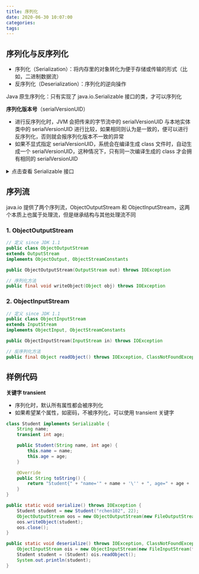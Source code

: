 ```yaml
---
title: 序列化
date: 2020-06-30 10:07:00
categories: 
tags:
---
```

## 序列化与反序列化
- 序列化（Serialization）：将内存里的对象转化为便于存储或传输的形式（比如，二进制数据流）
- 反序列化（Deserialization）：序列化的逆向操作

Java 原生序列化：只有实现了 java.io.Serializable 接口的类，才可以序列化

**序列化版本号**（serialVersionUID）
- 进行反序列化时，JVM 会把传来的字节流中的 serialVersionUID 与本地实体类中的 serialVersionUID 进行比较，如果相同则认为是一致的，便可以进行反序列化，否则就会报序列化版本不一致的异常
- 如果不显式指定 serialVersionUID，系统会在编译生成 class 文件时，自动生成一个 serialVersionUID，这种情况下，只有同一次编译生成的 class 才会拥有相同的 serialVersionUID

<details>
<summary>点击查看 Serializable 接口</summary>

```java
// since JDK 1.1 
// 没有方法，只是一个标记接口
public interface Serializable

private static final long serialVersionUID = -5809782578272943999L;
```

</details>

## 序列流
java.io 提供了两个序列流，ObjectOutputStream 和 ObjectInputStream，这两个本质上也属于处理流，但是继承结构与其他处理流不同

### 1. ObjectOutputStream
```java
// 定义 since JDK 1.1
public class ObjectOutputStream
extends OutputStream
implements ObjectOutput, ObjectStreamConstants

public ObjectOutputStream​(OutputStream out) throws IOException

// 序列化方法
public final void writeObject​(Object obj) throws IOException
```

### 2. ObjectInputStream
```java
// 定义 since JDK 1.1
public class ObjectInputStream
extends InputStream
implements ObjectInput, ObjectStreamConstants

public ObjectInputStream​(InputStream in) throws IOException

// 反序列化方法
public final Object readObject() throws IOException, ClassNotFoundException
```

## 样例代码
**关键字 transient**  
- 序列化时，默认所有属性都会被序列化
- 如果希望某个属性，如密码，不被序列化，可以使用 transient 关键字

```java
class Student implements Serializable {
    String name;
    transient int age;

    public Student(String name, int age) {
        this.name = name;
        this.age = age;
    }

    @Override
    public String toString() {
        return "Student{" + "name='" + name + '\'' + ", age=" + age + '}';
    }
}

public static void serialize() throws IOException {
    Student student = new Student("rchen102", 22);
    ObjectOutputStream oos = new ObjectOutputStream(new FileOutputStream(file));
    oos.writeObject(student);
    oos.close();
}

public static void deserialize() throws IOException, ClassNotFoundException {
    ObjectInputStream ois = new ObjectInputStream(new FileInputStream(file));
    Student student = (Student) ois.readObject();
    System.out.println(student);
}

```